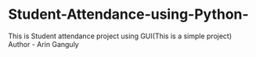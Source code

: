 # Student-Attendance-using-Python-
This is Student attendance project using GUI(This is a simple project)
<br>
Author - Arin Ganguly
